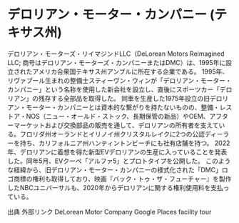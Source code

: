 # デロリアン・モーター・カンパニー (テキサス州)

デロリアン・モーターズ・リイマジンドLLC（DeLorean Motors Reimagined LLC; 商号はデロリアン・モーターズ・カンパニーまたはDMC）は、1995年に設立されたアメリカ合衆国テキサス州アンブルに所在する企業である。
1995年、リヴァプール生まれの整備士スティーヴン・ウィンが「デロリアン・モーター・カンパニー」という名称を使用した新会社を設立し、直後にスポーツカー「デロリアン」の残存する全部品を取得した。
同車を生産した1975年設立の旧デロリアン・モーター・カンパニーとは資本的な繋がりを持たないものの、整備・レストア・NOS（ニュー・オールド・ストック、長期保管の新品）やOEM、アフターマーケットおよび交換部品の販売を通して、デロリアンの所有者を支えている。フロリダ州オーランドとイリノイ州クリスタルレイクに2つの公認ディーラーを持ち、カリフォルニア州ハンティントンビーチにも社有店舗を持つ。
2022年、デロリアンに着想を得た新型EVデロリアンの生産に入っていることを発表した。同年5月、EVクーペ「アルファ5」とプロトタイプを公開した。
このような経緯から、旧デロリアン・モーター・カンパニーの様式化された「DMC」ロゴ商標の権利も取得しており、映画『バック・トゥ・ザ・フューチャー』を製作したNBCユニバーサルも、2020年からデロリアンに関する権利使用料を支払っている。

出典
外部リンク
DeLorean Motor Company
Google Places facility tour